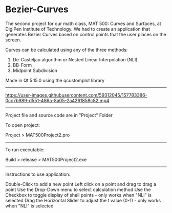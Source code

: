 # Bezier-Curves

The second project for our math class, MAT 500: Curves and Surfaces, at 
DigiPen Institute of Technology. We had to create an application that generates 
Bezier Curves based on control points that the user places on the screen.

Curves can be calculated using any of the three methods:
1. De-Casteljau algorithm or Nested Linear Interpolation (NLI)
2. BB-Form
3. Midpoint Subdivision

Made in Qt 5.15.0 using the qcustomplot library

-----------------------

https://user-images.githubusercontent.com/59312045/157783386-0cc7b989-d551-486a-8a05-2a4261858c82.mp4

--------------------




Project file and source code are in 
"Project" Folder

To open project:

Project > MAT500Project2.pro

-------------------------------------------

To run executable: 

Build > release > MAT500Project2.exe

-------------------------------------------

Instructions to use application:

Double-Click to add a new point
Left click on a point and drag to drag a point
Use the Drop-Down menu to select calculation method
Use the Checkbox to toggle display of shell points - only works when "NLI" is selected
Drag the Horizontal Slider to adjust the t value (0-1) - only works when "NLI" is selected


